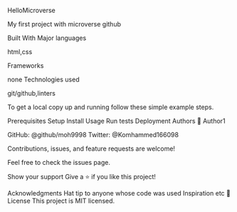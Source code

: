 HelloMicroverse

My first project with microverse github

Built With
Major languages

html,css

Frameworks

none
Technologies used

git/github,linters



To get a local copy up and running follow these simple example steps.

Prerequisites
Setup
Install
Usage
Run tests
Deployment
Authors
👤 Author1

GitHub: @github/moh9998
Twitter: @Komhammed166098

Contributions, issues, and feature requests are welcome!

Feel free to check the issues page.

Show your support
Give a ⭐️ if you like this project!

Acknowledgments
Hat tip to anyone whose code was used
Inspiration
etc
📝 License
This project is MIT licensed.
